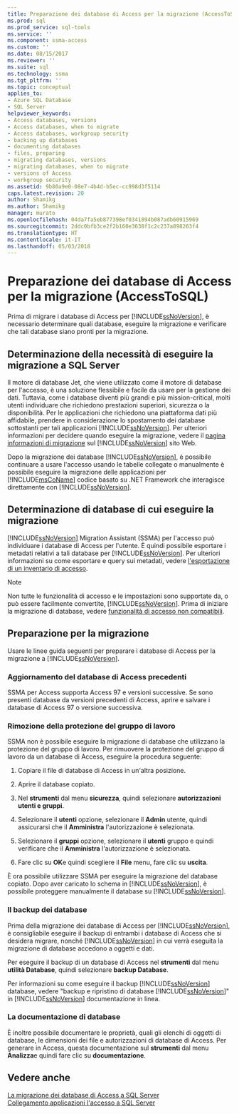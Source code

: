 ```yaml
---
title: Preparazione dei database di Access per la migrazione (AccessToSQL) | Documenti Microsoft
ms.prod: sql
ms.prod_service: sql-tools
ms.service: ''
ms.component: ssma-access
ms.custom: ''
ms.date: 08/15/2017
ms.reviewer: ''
ms.suite: sql
ms.technology: ssma
ms.tgt_pltfrm: ''
ms.topic: conceptual
applies_to:
- Azure SQL Database
- SQL Server
helpviewer_keywords:
- Access databases, versions
- Access databases, when to migrate
- Access databases, workgroup security
- backing up databases
- documenting databases
- files, preparing
- migrating databases, versions
- migrating databases, when to migrate
- versions of Access
- workgroup security
ms.assetid: 9b80a9e0-08e7-4b4d-b5ec-cc998d3f5114
caps.latest.revision: 20
author: Shamikg
ms.author: Shamikg
manager: murato
ms.openlocfilehash: 04da7fa5eb877398ef0341894b087adb60915969
ms.sourcegitcommit: 2ddc0bfb3ce2f2b160e3638f1c2c237a898263f4
ms.translationtype: HT
ms.contentlocale: it-IT
ms.lasthandoff: 05/03/2018
---
```

# <a name="preparing-access-databases-for-migration-accesstosql"></a>Preparazione dei database di Access per la migrazione (AccessToSQL)
Prima di migrare i database di Access per [!INCLUDE[ssNoVersion](../../includes/ssnoversion_md.md)], è necessario determinare quali database, eseguire la migrazione e verificare che tali database siano pronti per la migrazione.  
  
## <a name="determining-when-to-migrate-to-sql-server"></a>Determinazione della necessità di eseguire la migrazione a SQL Server  
Il motore di database Jet, che viene utilizzato come il motore di database per l'accesso, è una soluzione flessibile e facile da usare per la gestione dei dati. Tuttavia, come i database diventi più grandi e più mission-critical, molti utenti individuare che richiedono prestazioni superiori, sicurezza o la disponibilità. Per le applicazioni che richiedono una piattaforma dati più affidabile, prendere in considerazione lo spostamento dei database sottostanti per tali applicazioni [!INCLUDE[ssNoVersion](../../includes/ssnoversion_md.md)]. Per ulteriori informazioni per decidere quando eseguire la migrazione, vedere il [pagina informazioni di migrazione](http://go.microsoft.com/fwlink/?LinkId=68571) sul [!INCLUDE[ssNoVersion](../../includes/ssnoversion_md.md)] sito Web.  
  
Dopo la migrazione dei database [!INCLUDE[ssNoVersion](../../includes/ssnoversion_md.md)], è possibile continuare a usare l'accesso usando le tabelle collegate o manualmente è possibile eseguire la migrazione delle applicazioni per [!INCLUDE[msCoName](../../includes/msconame_md.md)] codice basato su .NET Framework che interagisce direttamente con [!INCLUDE[ssNoVersion](../../includes/ssnoversion_md.md)].  
  
## <a name="determining-which-databases-to-migrate"></a>Determinazione di database di cui eseguire la migrazione  
[!INCLUDE[ssNoVersion](../../includes/ssnoversion_md.md)] Migration Assistant (SSMA) per l'accesso può individuare i database di Access per l'utente. È quindi possibile esportare i metadati relativi a tali database per [!INCLUDE[ssNoVersion](../../includes/ssnoversion_md.md)]. Per ulteriori informazioni su come esportare e query sui metadati, vedere [l'esportazione di un inventario di accesso](http://msdn.microsoft.com/7e1941fb-3d14-4265-aff6-c77a4026d0ed).  

   > [!NOTE]
   > Non tutte le funzionalità di accesso e le impostazioni sono supportate da, o può essere facilmente convertite, [!INCLUDE[ssNoVersion](../../includes/ssnoversion_md.md)]. Prima di iniziare la migrazione di database, vedere [funzionalità di accesso non compatibili](http://msdn.microsoft.com/99d45b9c-e3b9-4d56-8c25-b594b887ace1).
  
## <a name="preparing-for-migration"></a>Preparazione per la migrazione  
Usare le linee guida seguenti per preparare i database di Access per la migrazione a [!INCLUDE[ssNoVersion](../../includes/ssnoversion_md.md)].  
  
### <a name="upgrading-older-access-databases"></a>Aggiornamento del database di Access precedenti  
SSMA per Access supporta Access 97 e versioni successive. Se sono presenti database da versioni precedenti di Access, aprire e salvare i database di Access 97 o versione successiva.  
  
### <a name="removing-workgroup-protection"></a>Rimozione della protezione del gruppo di lavoro  
SSMA non è possibile eseguire la migrazione di database che utilizzano la protezione del gruppo di lavoro. Per rimuovere la protezione del gruppo di lavoro da un database di Access, eseguire la procedura seguente:  
  
1.  Copiare il file di database di Access in un'altra posizione.  
  
2.  Aprire il database copiato.  
  
3.  Nel **strumenti** dal menu **sicurezza**, quindi selezionare **autorizzazioni utenti e gruppi**.  
  
4.  Selezionare il **utenti** opzione, selezionare il **Admin** utente, quindi assicurarsi che il **Amministra** l'autorizzazione è selezionata.  
  
5.  Selezionare il **gruppi** opzione, selezionare il **utenti** gruppo e quindi verificare che il **Amministra** l'autorizzazione è selezionata.  
  
6.  Fare clic su **OK**e quindi scegliere il **File** menu, fare clic su **uscita**.  
  
È ora possibile utilizzare SSMA per eseguire la migrazione del database copiato. Dopo aver caricato lo schema in [!INCLUDE[ssNoVersion](../../includes/ssnoversion_md.md)], è possibile proteggere manualmente il database su [!INCLUDE[ssNoVersion](../../includes/ssnoversion_md.md)].  
  
### <a name="backing-up-databases"></a>Il backup dei database  
Prima della migrazione dei database di Access per [!INCLUDE[ssNoVersion](../../includes/ssnoversion_md.md)], è consigliabile eseguire il backup di entrambi i database di Access che si desidera migrare, nonché [!INCLUDE[ssNoVersion](../../includes/ssnoversion_md.md)] in cui verrà eseguita la migrazione di database accedono a oggetti e dati.  
  
Per eseguire il backup di un database di Access nel **strumenti** dal menu **utilità Database**, quindi selezionare **backup Database**.  
  
Per informazioni su come eseguire il backup [!INCLUDE[ssNoVersion](../../includes/ssnoversion_md.md)] database, vedere "backup e ripristino di database [!INCLUDE[ssNoVersion](../../includes/ssnoversion_md.md)]" in [!INCLUDE[ssNoVersion](../../includes/ssnoversion_md.md)] documentazione in linea.  
  
### <a name="documenting-databases"></a>La documentazione di database  
È inoltre possibile documentare le proprietà, quali gli elenchi di oggetti di database, le dimensioni dei file e autorizzazioni di database di Access. Per generare in Access, questa documentazione sul **strumenti** dal menu **Analizza**e quindi fare clic su **documentazione**.  
  
## <a name="see-also"></a>Vedere anche  
[La migrazione dei database di Access a SQL Server](http://msdn.microsoft.com/76a3abcf-2998-4712-9490-fe8d872c89ca)  
[Collegamento applicazioni l'accesso a SQL Server](http://msdn.microsoft.com/82374ad2-7737-4164-a489-13261ba393d4)
